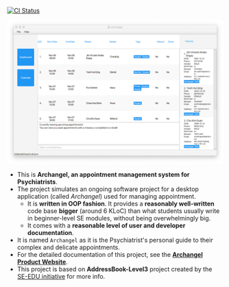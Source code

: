 [![CI Status](https://github.com/AY2021S1-CS2103T-W11-1/tp/workflows/Java%20CI/badge.svg)](https://github.com/AY2021S1-CS2103T-W11-1/tp/actions)

![Ui](docs/images/Archangel.png)

* This is **Archangel, an appointment management system for Psychiatrists**.<br>
* The project simulates an ongoing software project for a desktop application (called _Archangel_) used for managing appointment.
  * It is **written in OOP fashion**. It provides a **reasonably well-written** code base **bigger** (around 6 KLoC) than what students usually write in beginner-level SE modules, without being overwhelmingly big.
  * It comes with a **reasonable level of user and developer documentation**.
* It is named `Archangel` as it is the Psychiatrist's personal guide to their complex and delicate appointments.
* For the detailed documentation of this project, see the **[Archangel Product Website](https://ay2021s1-cs2103t-w11-1.github.io/tp/)**.
* This project is based on **AddressBook-Level3** project created by the  [SE-EDU initiative](https://se-education.org#https://se-education.org/#contributing) for more info.
